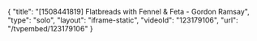 {
    "title": "[1508441819] Flatbreads with Fennel & Feta - Gordon Ramsay",
    "type": "solo",
    "layout": "iframe-static",
    "videoId": "123179106",
    "url": "\/tvpembed\/123179106"
}